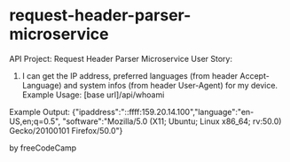 # request-header-parser-microservice

API Project: Request Header Parser Microservice
User Story:
1. I can get the IP address, preferred languages (from header Accept-Language)
and system infos (from header User-Agent) for my device.
Example Usage:
[base url]/api/whoami

Example Output:
{"ipaddress":"::ffff:159.20.14.100","language":"en-US,en;q=0.5",
"software":"Mozilla/5.0 (X11; Ubuntu; Linux x86_64; rv:50.0) Gecko/20100101 Firefox/50.0"}

by freeCodeCamp
